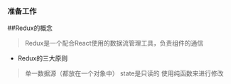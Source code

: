 ### 准备工作

##Redux的概念
>Redux是一个配合React使用的数据流管理工具，负责组件的通信

*  Redux的三大原则
  > 单一数据源（都放在一个对象中）
  > state是只读的
  > 使用纯函数来进行修改
